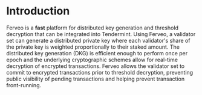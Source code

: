# Introduction

Ferveo is a **fast** platform for distributed key generation and threshold decryption that can be integrated into Tendermint. Using Ferveo, a validator set can generate a distributed private key where each validator's share of the private key is weighted proportionally to their staked amount. The distributed key generation (DKG) is efficient enough to perform once per epoch and the underlying cryptographic schemes allow for real-time decryption of encrypted transactions. Ferveo allows the validator set to commit to encrypted transactions prior to threshold decryption, preventing public visibility of pending transactions and helping prevent transaction front-running.
